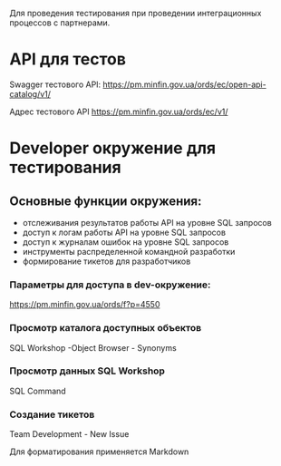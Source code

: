Для проведения тестирования при проведении интеграционных процессов с партнерами.

# API для тестов
Swagger тестового API: https://pm.minfin.gov.ua/ords/ec/open-api-catalog/v1/

Адрес тестового API https://pm.minfin.gov.ua/ords/ec/v1/

# Developer окружение для тестирования
## Основные функции окружения:

* отслеживания результатов работы API на уровне SQL запросов
* доступ к логам работы API на уровне SQL запросов
* доступ к журналам ошибок на уровне SQL запросов
* инструменты распределенной командной разработки 
* формирование тикетов для разработчиков

### Параметры для доступа в dev-окружение:

https://pm.minfin.gov.ua/ords/f?p=4550

### Просмотр каталога доступных объектов 
SQL Workshop -Object Browser - Synonyms 

### Просмотр данных SQL Workshop 
SQL Command

### Создание тикетов  
Team Development - New Issue 

Для форматирования применяется Markdown

